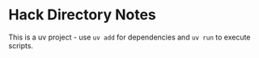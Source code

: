# Hack Directory Notes

This is a uv project - use `uv add` for dependencies and `uv run` to execute scripts.